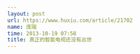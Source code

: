```yaml
---
layout: post
url: https://www.huxiu.com/article/21702
name: 庞瑞
time: 2013-10-19 07:58
title: 真正的智能电视还没有出世
---
```

